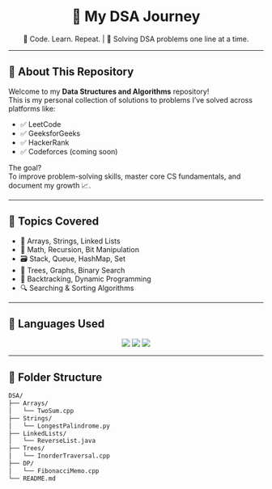 <h1 align="center">📘 My DSA Journey</h1>
<p align="center">🧠 Code. Learn. Repeat. | 🚀 Solving DSA problems one line at a time.</p>

---

## 📍 About This Repository

Welcome to my **Data Structures and Algorithms** repository!  
This is my personal collection of solutions to problems I’ve solved across platforms like:

- ✅ LeetCode
- ✅ GeeksforGeeks
- ✅ HackerRank
- ✅ Codeforces (coming soon)

The goal?  
To improve problem-solving skills, master core CS fundamentals, and document my growth 📈.

---

## 📌 Topics Covered

- 🔁 Arrays, Strings, Linked Lists
- 🧮 Math, Recursion, Bit Manipulation
- 🗃️ Stack, Queue, HashMap, Set
- 🌲 Trees, Graphs, Binary Search
- 🧩 Backtracking, Dynamic Programming
- 🔍 Searching & Sorting Algorithms

---

## 🧰 Languages Used

<p align="center">
  <img src="https://img.shields.io/badge/C++-00599C?style=for-the-badge&logo=c%2B%2B&logoColor=white"/>
  <img src="https://img.shields.io/badge/Python-3776AB?style=for-the-badge&logo=python&logoColor=white"/>
  <img src="https://img.shields.io/badge/Java-ED8B00?style=for-the-badge&logo=java&logoColor=white"/>
</p>

---

## 📂 Folder Structure

```bash
DSA/
├── Arrays/
│   └── TwoSum.cpp
├── Strings/
│   └── LongestPalindrome.py
├── LinkedLists/
│   └── ReverseList.java
├── Trees/
│   └── InorderTraversal.cpp
├── DP/
│   └── FibonacciMemo.cpp
└── README.md
